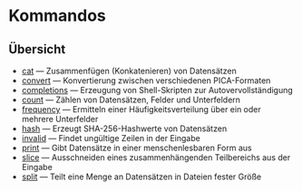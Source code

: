 # Kommandos

## Übersicht

* [cat](./cat.md) — Zusammenfügen (Konkatenieren) von Datensätzen
* [convert](./convert.md) — Konvertierung zwischen verschiedenen
  PICA-Formaten
* [completions](./completions.md) — Erzeugung von Shell-Skripten zur
  Autovervollständigung
* [count](./count.md) — Zählen von Datensätzen, Felder und Unterfeldern
* [frequency](./frequency.md) — Ermitteln einer Häufigkeitsverteilung
  über ein oder mehrere Unterfelder
* [hash](./hash.md) — Erzeugt SHA-256-Hashwerte von Datensätzen
* [invalid](./invalid.md) — Findet ungültige Zeilen in der Eingabe
* [print](./print.md) — Gibt Datensätze in einer menschenlesbaren Form
  aus
* [slice](./slice.md) — Ausschneiden eines zusammenhängenden
  Teilbereichs aus der Eingabe
* [split](./split.md) — Teilt eine Menge an Datensätzen in Dateien fester
  Größe

